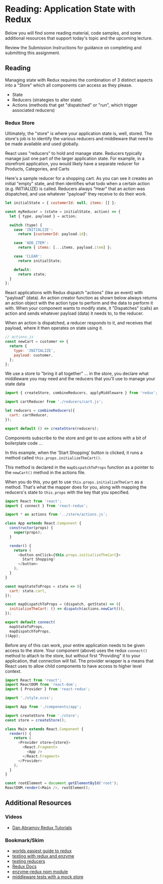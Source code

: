 # Reading: Application State with Redux

Below you will find some reading material, code samples, and some additional resources that support today's topic and the upcoming lecture.

Review the Submission Instructions for guidance on completing and submitting this assignment.

## Reading

Managing state with Redux requires the combination of 3 distinct aspects into a "Store" which all components can access as they please.

- State
- Reducers (strategies to alter state)
- Actions (methods that get "dispatched" or "run", which trigger associated reducers)

### Redux Store

Ultimately, the "store" is where your application state is, well, stored.  The store's job is to identify the various reducers and middleware that need to be made available and used globally.

React uses "reducers" to hold and manage state. Reducers typically manage just one part of the larger application state.  For example, in a storefront application, you would likely have a separate reducer for Products, Categories, and Carts

Here's a sample reducer for a shopping cart. As you can see it creates an initial "empty" state, and then identifies what todo when a certain action (e.g. INITIALIZE) is called. Reducers always "Hear" that an action was dispatched, and use whatever "payload" they receive to do their work.

```javascript
let initialState = { customerId: null, items: [] };

const myReducer = (state = initialState, action) => {
  let { type, payload } = action;

  switch (type) {
    case 'INITIALIZE':
      return {customerId: payload.id};

    case 'ADD_ITEM':
      return { items: [...items, payload.item] };

    case 'CLEAR':
      return initialState;

    default:
      return state;
  }
};
```

React applications with Redux dispatch "actions" (like an event) with "payload" (data). An action creator function as shown below always returns an action object with the action type to perform and the data to perform it with.  When your component wants to modify state, it "Dispatches" (calls) an action and sends whatever payload (data) it needs to, to the reducer.

When an action is dispatched, a reducer responds to it, and receives that payload, where it then operates on state using it.

```javascript
// actions.js
const newCart = customer => {
  return {
    type: 'INITIALIZE',
    payload: customer,
  };
};

```

We use a store to "bring it all together" ... in the store, you declare what middleware you may need and the reducers that you'll use to manage your state data

```javascript
import { createStore, combineReducers, applyMiddleware } from 'redux';

import cartReducer from './reducers/cart.js';

let reducers = combineReducers({
  cart: cartReducer,
});

export default () => createStore(reducers);
```

Components subscribe to the store and get to use actions with a bit of boilerplate code ...

In this example, when the 'Start Shopping' button is clicked, it runs a method called `this.props.initializeTheCart()`.

This method is declared in the `mapDispatchToProps` function as a pointer to the `newCart()` method in the actions file.

When you do this, you get to use `this.props.initializeTheCart` as a method. That's what the mapper does for you, along with mapping the reducers's state to `this.props` with the key that you specified.

```javascript
import React from 'react';
import { connect } from 'react-redux';

import * as actions from '../store/actions.js';

class App extends React.Component {
  constructor(props) {
    super(props);
  }

  render() {
    return (
      <button onClick={this.props.initializeTheCart}>
        Start Shopping!
      </button>
    );
  }
}

const mapStateToProps = state => ({
  cart: state.cart,
});

const mapDispatchToProps = (dispatch, getState) => ({
  initializeTheCart: () => dispatch(actions.newCart()),
});

export default connect(
  mapStateToProps,
  mapDispatchToProps,
)(App);

```

Before any of this can work, your entire application needs to be given access to the store. Your component (above) uses the redux `connect()` method to attach to the store, but without first "Providing" it to your application, that connection will fail.  The provider wrapper is a means that React uses to allow child components to have access to higher level context.

```javascript
import React from 'react';
import ReactDOM from 'react-dom';
import { Provider } from 'react-redux';

import './style.scss';

import App from './components/app';

import createStore from './store';
const store = createStore();

class Main extends React.Component {
  render() {
    return (
      <Provider store={store}>
        <React.Fragment>
          <App />
        </React.Fragment>
      </Provider>
    );
  }
}

const rootElement = document.getElementById('root');
ReactDOM.render(<Main />, rootElement);
```

## Additional Resources

### Videos

- [Dan Abramov Redux Tutorials](https://egghead.io/courses/getting-started-with-redux)

### Bookmark/Skim

- [worlds easiest guide to redux](https://medium.freecodecamp.org/understanding-redux-the-worlds-easiest-guide-to-beginning-redux-c695f45546f6)
- [testing with redux and enzyme](https://medium.com/netscape/testing-a-react-redux-app-using-jest-and-enzyme-b349324803a9)
- [testing reducers](https://medium.com/@netxm/testing-redux-reducers-with-jest-6653abbfe3e1)
- [Redux Docs](https://redux.js.org/)
- [enzyme-redux npm module](https://www.npmjs.com/package/enzyme-redux)
- [middleware tests with a mock store](https://gist.github.com/johncokos/4902683c8e33ed38fb2ba066b8764831)
